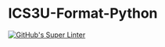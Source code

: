 # ICS3U-Format-Python

[![GitHub's Super Linter](https://github.com/devin-jhu/ICS3U-UnitY-XX-Python/workflows/GitHub's%20Super%20Linter/badge.svg)](https://github.com/devin-jhu/ICS3U-UnitY-XX-Python/actions)
